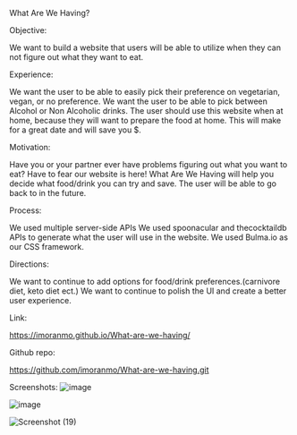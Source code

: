 What Are We Having?

Objective:

We want to build a website that users will be able to utilize when they can not 
figure out what they want to eat.

Experience:

We want the user to be able to easily pick their preference on vegetarian, vegan, or no preference.
We want the user to be able to pick between Alcohol or Non Alcoholic drinks.
The user should use this website when at home, because they will want to prepare the food at home.
This will make for a great date and will save you $.

Motivation:

Have you or your partner ever have problems figuring out what you want to eat?
Have to fear our website is here!
What Are We Having will help you decide what food/drink you can try and save. The user will be able to go back to in the future.

Process:


We used multiple server-side APIs
We used spoonacular and thecocktaildb APIs to generate what the user will use in the website.
We used Bulma.io as our CSS framework.


Directions:

We want to continue to add options for food/drink preferences.(carnivore diet, keto diet ect.)
We want to continue to polish the UI and create a better user experience.


Link:

https://imoranmo.github.io/What-are-we-having/

Github repo:

 https://github.com/imoranmo/What-are-we-having.git

Screenshots:
![image](https://user-images.githubusercontent.com/84609604/126880024-3de0a6a9-6126-43e5-8d48-b737232fe2b3.png)

![image](https://user-images.githubusercontent.com/84609604/126880080-8b9ffc34-4542-4e07-b6b0-11ce6f07d664.png)

![Screenshot (19)](https://user-images.githubusercontent.com/84609604/127241123-1ed74741-eb16-4583-b229-667be900daa5.png)

